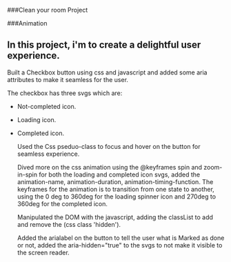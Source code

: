 ###Clean your room Project

###Animation

In this project, i'm to create a delightful user experience. 
- 
Built a Checkbox button using css and javascript and added some aria attributes to make it seamless for the user.

The checkbox has three svgs which are:
- Not-completed icon.
  
- Loading icon.
  
- Completed icon.

  Used the Css pseduo-class to focus and hover on the button for seamless experience.

  Dived more on the css animation using the @keyframes spin and zoom-in-spin for both the loading and completed icon svgs,
  added the animation-name, animation-duration, animation-timing-function. The keyframes for the animation is to transition from one state to another, using the 0 deg to 360deg
  for the loading spinner icon and 270deg to 360deg for the completed icon.

  Manipulated the DOM with the javascript, adding the classList to add and remove the (css class 'hidden').

  Added the arialabel on the button to tell the user what is Marked as done or not, added the aria-hidden="true" to the svgs to not make it visible to the screen reader.
  

